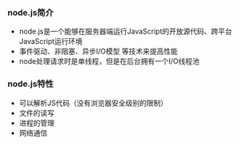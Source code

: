 ### node.js简介
* node.js是一个能够在服务器端运行JavaScript的开放源代码、跨平台JavaScript运行环境
* 事件驱动、非阻塞、异步I/O模型 等技术来提高性能
* node处理请求时是单线程，但是在后台拥有一个I/O线程池

### node.js特性
* 可以解析JS代码（没有浏览器安全级别的限制）
* 文件的读写
* 进程的管理
* 网络通信